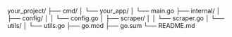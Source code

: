 your_project/
├── cmd/
│   └── your_app/
│       └── main.go
├── internal/
│   ├── config/
│   │   └── config.go
│   ├── scraper/
│   │   └── scraper.go
│   └── utils/
│       └── utils.go
├── go.mod
├── go.sum
└── README.md

